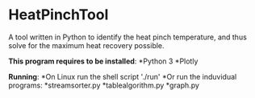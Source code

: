# HeatPinchTool
A tool written in Python to identify the heat pinch temperature, and thus solve for the maximum heat recovery possible.

**This program requires to be installed**:
*Python 3
*Plotly

**Running**:
*On Linux run the shell script './run'
*Or run the induvidual programs:
  *streamsorter.py
  *tablealgorithm.py
  *graph.py
